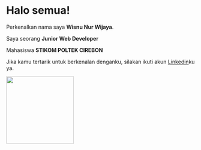 # Halo semua! 

Perkenalkan nama saya **Wisnu Nur Wijaya**.<br>

Saya seorang **Junior Web Developer** 

Mahasiswa **STIKOM POLTEK CIREBON**

Jika kamu tertarik untuk berkenalan denganku, silakan ikuti akun [Linkedin](https://www.linkedin.com/in/wisnunurwijaya/)ku ya.
<p align="left">
<a href="https://github.com/penuliscode">
  <img height="180em" src="https://github-readme-stats-eight-theta.vercel.app/api?username=penuliscode&show_icons=true&theme=algolia&include_all_commits=true&count_private=true"/>
</a>
</p>
